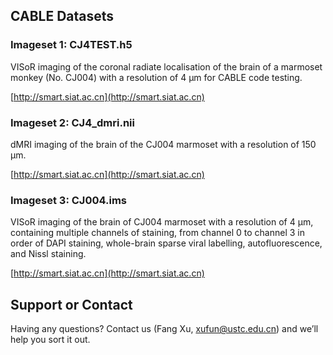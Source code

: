 ## CABLE Datasets

### Imageset 1: CJ4TEST.h5
VISoR imaging of the coronal radiate localisation of the brain of a marmoset monkey (No. CJ004) with a resolution of 4 µm for CABLE code testing.

[http://smart.siat.ac.cn](http://smart.siat.ac.cn)

### Imageset 2: CJ4_dmri.nii
dMRI imaging of the brain of the CJ004 marmoset with a resolution of 150 μm.

[http://smart.siat.ac.cn](http://smart.siat.ac.cn)

### Imageset 3: CJ004.ims
VISoR imaging of the brain of CJ004 marmoset with a resolution of 4 μm, containing multiple channels of staining, from channel 0 to channel 3 in order of DAPI staining, whole-brain sparse viral labelling, autofluorescence, and Nissl staining.

[http://smart.siat.ac.cn](http://smart.siat.ac.cn)

## Support or Contact

Having any questions? Contact us (Fang Xu, xufun@ustc.edu.cn) and we’ll help you sort it out.
